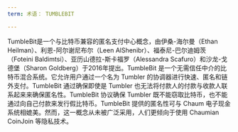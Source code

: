 ```yaml
---
term: 术语： TUMBLEBIT

---
```

TumbleBit是一个与比特币兼容的匿名支付中心概念，由伊桑-海尔曼（Ethan Heilman）、利恩-阿尔谢尼布尔（Leen AlShenibr）、福泰尼-巴尔迪姆茨（Foteini Baldimtsi）、亚历山德拉-斯卡福罗（Alessandra Scafuro）和沙龙-戈德堡（Sharon Goldberg）于2016年提出。TumbleBit 是一个无需信任中介的比特币混合系统。它允许用户通过一个名为 Tumbler 的协调器进行快速、匿名和链外支付。TumbleBit 通过确保即使是 Tumbler 也无法将付款人的付款与收款人联系起来来确保匿名性。TumbleBit 协议确保 Tumbler 既不能窃取比特币，也不能通过向自己付款来发行假比特币。TumbleBit 提供的匿名性可与 Chaum 电子现金系统相媲美。然而，这一概念从未被广泛采用，人们更倾向于使用 Chaumian CoinJoin 等隐私技术。